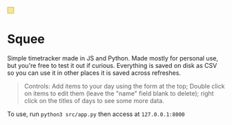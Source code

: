 ![Squee icon](icon.png)
# Squee
Simple timetracker made in JS and Python. Made mostly for personal use, but you're free to test it out if curious. Everything is saved on disk as CSV so you can use it in other places it is saved across refreshes.

> Controls: Add items to your day using the form at the top; Double click on items to edit them (leave the "name" field blank to delete); right click on the titles of days to see some more data.

To use, run `python3 src/app.py` then access at `127.0.0.1:8000`
